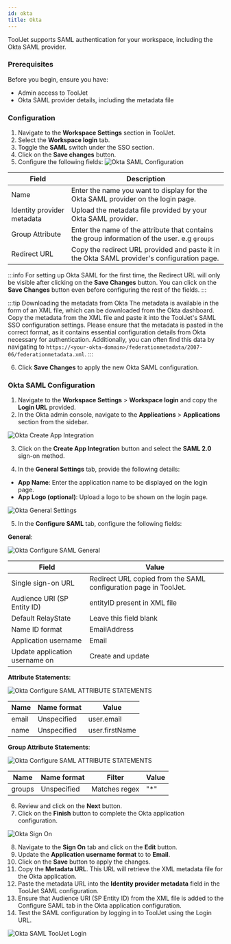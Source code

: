```yaml
---
id: okta
title: Okta
---
```


ToolJet supports SAML authentication for your workspace, including the Okta SAML provider.

### Prerequisites

Before you begin, ensure you have:

- Admin access to ToolJet
- Okta SAML provider details, including the metadata file

### Configuration

1. Navigate to the **Workspace Settings** section in ToolJet.
2. Select the **Workspace login** tab.
3. Toggle the **SAML** switch under the SSO section.
4. Click on the **Save changes** button.
5. Configure the following fields:
    <img className="screenshot-full" src="/img/user-management/sso/saml/okta-configuration.png" alt="Okta SAML Configuration" />

| Field                      | Description                                                                                   |
|----------------------------|-----------------------------------------------------------------------------------------------|
| Name                       | Enter the name you want to display for the Okta SAML provider on the login page.              |
| Identity provider metadata | Upload the metadata file provided by your Okta SAML provider.                                 |
| Group Attribute            | Enter the name of the attribute that contains the group information of the user. e.g `groups` |
| Redirect URL               | Copy the redirect URL provided and paste it in the Okta SAML provider's configuration page.   |

:::info
For setting up Okta SAML for the first time, the Redirect URL will only be visible after clicking on the **Save Changes** button. You can click on the **Save Changes** button even before configuring the rest of the fields.
:::

:::tip Downloading the metadata from Okta
The metadata is available in the form of an XML file, which can be downloaded from the Okta dashboard. Copy the metadata from the XML file and paste it into the ToolJet's SAML SSO configuration settings. Please ensure that the metadata is pasted in the correct format, as it contains essential configuration details from Okta necessary for authentication.
Additionally, you can often find this data by navigating to `https://<your-okta-domain>/federationmetadata/2007-06/federationmetadata.xml`.
:::

6. Click **Save Changes** to apply the new Okta SAML configuration.

### Okta SAML Configuration

1. Navigate to the **Workspace Settings** > **Workspace login** and copy the **Login URL** provided.
2. In the Okta admin console, navigate to the **Applications** > **Applications** section from the sidebar.

<img className="screenshot-full" src="/img/user-management/sso/saml/okta-create-app-integration.png" alt="Okta Create App Integration" />


3. Click on the **Create App Integration** button and select the **SAML 2.0** sign-on method.

4. In the **General Settings** tab, provide the following details:
  - **App Name**: Enter the application name to be displayed on the login page.
  - **App Logo (optional)**: Upload a logo to be shown on the login page.


<img className="screenshot-full" src="/img/user-management/sso/saml/okta-general-settings.png" alt="Okta General Settings" />

5. In the **Configure SAML** tab, configure the following fields:

**General**:

<img className="screenshot-full" src="/img/user-management/sso/saml/okta-configure-saml-general.png" alt="Okta Configure SAML General" />

| Field | Value |
| --- | --- |
| Single sign-on URL | Redirect URL copied from the SAML configuration page in ToolJet. |
| Audience URI (SP Entity ID) |  entityID present in XML file |
| Default RelayState | Leave this field blank |
| Name ID format | EmailAddress |
| Application username | Email |
| Update application username on | Create and update |

**Attribute Statements**:

<img className="screenshot-full" src="/img/user-management/sso/saml/okta-configure-saml-attribute.png" alt="Okta Configure SAML ATTRIBUTE STATEMENTS" />

| Name | Name format | Value |
| --- | --- | ---- |
| email | Unspecified | user.email |
| name | Unspecified | user.firstName |

**Group Attribute Statements**:

<img className="screenshot-full" src="/img/user-management/sso/saml/okta-configure-saml-attribute.png" alt="Okta Configure SAML ATTRIBUTE STATEMENTS" />


| Name | Name format | Filter | Value |
| --- | --- | --- | --- |
| groups | Unspecified | Matches regex | "*" |

6. Review and click on the **Next** button.
7. Click on the **Finish** button to complete the Okta application configuration.

<img className="screenshot-full" src="/img/user-management/sso/saml/okta-sign-on.png" alt="Okta Sign On" />

8. Navigate to the **Sign On** tab and click on the **Edit** button.
9. Update the **Application username format** to  to **Email**.
10. Click on the **Save** button to apply the changes.
11. Copy the **Metadata URL**. This URL will retrieve the XML metadata file for the Okta application.
12. Paste the metadata URL into the **Identity provider metadata** field in the ToolJet SAML configuration.
13. Ensure that Audience URI (SP Entity ID) from the XML file is added to the Configure SAML tab in the Okta application configuration.
14. Test the SAML configuration by logging in to ToolJet using the Login URL.

<img className="screenshot-full" src="/img/user-management/sso/saml/okta-tj-login.png" alt="Okta SAML ToolJet Login" />
